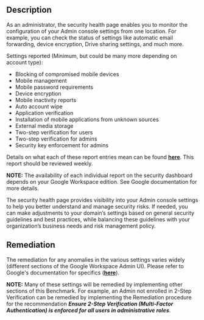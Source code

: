 ## Description

As an administrator, the security health page enables you to monitor the configuration of your Admin console settings from one location. For example, you can check the status of settings like automatic email forwarding, device encryption, Drive sharing settings, and much more.

Settings reported (Minimum, but could be many more depending on account type):

- Blocking of compromised mobile devices
- Mobile management
- Mobile password requirements
- Device encryption
- Mobile inactivity reports
- Auto account wipe
- Application verification
- Installation of mobile applications from unknown sources
- External media storage
- Two-step verification for users
- Two-step verification for admins
- Security key enforcement for admins

Details on what each of these report entries mean can be found **[here](https://apps.google.com/supportwidget/articlehome?article_url=https%3A%2F%2Fsupport.google.com%2Fa%2Fanswer%2F7491656&assistant_id=generic-unu&product_context=7491656&product_name=UnuFlow&trigger_context=a)**. This report should be reviewed weekly.

**NOTE:** The availability of each individual report on the security dashboard depends on your Google Workspace edition. See Google documentation for more details.

The security health page provides visibility into your Admin console settings to help you better understand and manage security risks. If needed, you can make adjustments to your domain’s settings based on general security guidelines and best practices, while balancing these guidelines with your organization’s business needs and risk management policy.

## Remediation

The remediation for any anomalies in the various settings varies widely (different sections of the Google Workspace Admin UI). Please refer to Google's documentation for specifics (**[here](https://apps.google.com/supportwidget/articlehome?article_url=https%3A%2F%2Fsupport.google.com%2Fa%2Fanswer%2F7491656&assistant_id=generic-unu&product_context=7491656&product_name=UnuFlow&trigger_context=a)**).

**NOTE:** Many of these settings will be remedied by implementing other sections of this Benchmark. For example, an Admin not enrolled in 2-Step Verification can be remedied by implementing the Remediation procedure for the recommendation **_Ensure 2-Step Verification (Multi-Factor Authentication) is enforced for all users in administrative roles_**.
